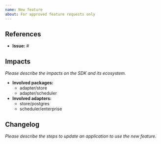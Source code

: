 ```yaml
---
name: New feature
about: For approved feature requests only
---
```


## References

- **Issue:** #

## Impacts

*Please describe the impacts on the SDK and its ecosystem.*

- **Involved packages:**
  - adapter/store
  - adapter/scheduler
- **Involved adapters:**
  - store/postgres
  - scheduler/enterprise

## Changelog

*Please describe the steps to update an application to use the new feature.*
